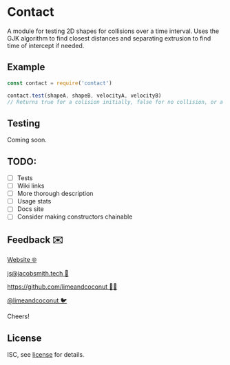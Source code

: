 # Contact
A module for testing 2D shapes for collisions over a time interval. Uses the GJK algorithm to find closest distances and separating extrusion to find time of intercept if needed.


## Example
```js
const contact = require('contact')

contact.test(shapeA, shapeB, velocityA, velocityB)
// Returns true for a colision initially, false for no collision, or a number (scalar) for TOI.
```

## Testing
Coming soon.

## TODO:

- [ ] Tests
- [ ] Wiki links
- [ ] More thorough description
- [ ] Usage stats
- [ ] Docs site
- [ ] Consider making constructors chainable

## Feedback ✉️

[Website 🌐](https://jacobsmith.tech)

[js@jacobsmith.tech 📧](mailto:js@jacobsmith.tech)

[https://github.com/limeandcoconut 🐙😸](https://github.com/limeandcoconut)

[@limeandcoconut 🐦](https://twitter.com/limeandcoconut)

Cheers!

## License

ISC, see [license](./license) for details.


